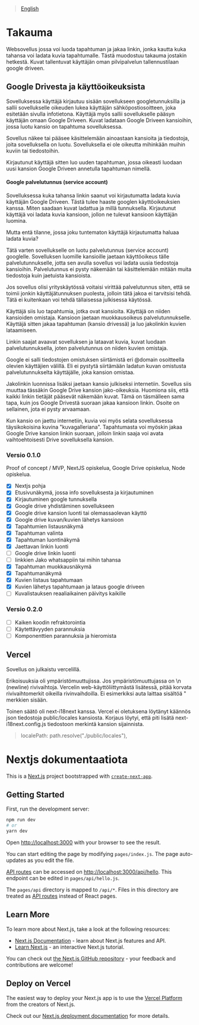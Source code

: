 > [English](https://github.com/miika1006/takauma/blob/main/README_en.md)

# Takauma

Websovellus jossa voi luoda tapahtuman ja jakaa linkin, jonka kautta kuka tahansa voi ladata kuvia tapahtumalle. Tästä muodostuu takauma jostakin hetkestä. Kuvat tallentuvat käyttäjän oman pilvipalvelun tallennustilaan google driveen.

## Google Drivesta ja käyttöoikeuksista

Sovelluksessa käyttäjä kirjautuu sisään sovellukseen googletunnuksilla ja sallii sovellukselle oikeuden lukea käyttäjän sähköpostiosoitteen, joka esitetään sivulla infotietona. Käyttäjä myös sallii sovellukselle pääsyn käyttäjän omaan Google Driveen. Kuvat ladataan Google Driveen kansioihin, jossa luotu kansio on tapahtuma sovelluksessa.

Sovellus näkee tai pääsee käsittelemään ainoastaan kansioita ja tiedostoja, joita sovelluksella on luotu. Sovelluksella ei ole oikeutta mihinkään muihin kuviin tai tiedostoihin.

Kirjautunut käyttäjä sitten luo uuden tapahtuman, jossa oikeasti luodaan uusi kansion Google Driveen annetulla tapahtuman nimellä.

#### Google palvelutunnus (service account)

Sovelluksessa kuka tahansa linkin saanut voi kirjautumatta ladata kuvia käyttäjän Google Driveen. Tästä tulee haaste googlen käyttöoikeuksien kanssa. Miten saadaan kuvat ladattua ja millä tunnuksella. Kirjautunut käyttäjä voi ladata kuvia kansioon, jollon ne tulevat kansioon käyttäjän luomina.

Mutta entä tilanne, jossa joku tuntematon käyttäjä kirjautumatta haluaa ladata kuvia?

Tätä varten sovellukselle on luotu palvelutunnus (service account) googlelle. Sovelluksen luomille kansioille jaetaan käyttöoikeus tälle palvelutunnukselle, jotta sen avulla sovellus voi ladata uusia tiedostoja kansioihin. Palvelutunnus ei pysty näkemään tai käsittelemään mitään muita tiedostoja kuin jaetuista kansioista.

Jos sovellus olisi yrityskäytössä voitaisi virittää palvelutunnus siten, että se toimii jonkin käyttäjätunnuksen puolesta, jolloin tätä jakoa ei tarvitsisi tehdä. Tätä ei kuitenkaan voi tehdä tällaisessa julkisessa käytössä.

Käyttäjä siis luo tapahtumia, jotka ovat kansioita. Käyttäjä on niiden kansioiden omistaja. Kansioon jaetaan muokkausoikeus palvelutunnukselle. Käyttäjä sitten jakaa tapahtuman (kansio drivessä) ja luo jakolinkin kuvien lataamiseen.

Linkin saajat avaavat sovelluksen ja lataavat kuvia, kuvat luodaan palvelutunnuksella, joten palvelutunnus on niiden kuvien omistaja.

Google ei salli tiedostojen omistuksen siirtämistä eri @domain osoitteella olevien käyttäjien välillä. Eli ei pystytä siirtämään ladatun kuvan omistusta palvelutunnukselta käyttäjälle, joka kansion omistaa.

Jakolinkin luonnissa lisäksi jaetaan kansio julkiseksi internetiin. Sovellus siis muuttaa tässäkin Google Drive kansion jako-oikeuksia. Huomiona siis, että kaikki linkin tietäjät pääsevät näkemään kuvat. Tämä on täsmälleen sama tapa, kuin jos Google Drivestä suoraan jakaa kansioon linkin. Osoite on sellainen, jota ei pysty arvaamaan.

Kun kansio on jaettu internetiin, kuvia voi myös selata sovelluksessa täysikokoisina kuvina "kuvagalleriana". Tapahtumasta voi myöskin jakaa Google Drive kansion linkin suoraan, jolloin linkin saaja voi avata vaihtoehtoisesti Drive sovelluksella kansion.

### Versio 0.1.0

Proof of concept / MVP, NextJS opiskelua, Google Drive opiskelua, Node opiskelua.

- [x] Nextjs pohja
- [x] Etusivunäkymä, jossa info sovelluksesta ja kirjautuminen
- [x] Kirjautuminen google tunnuksella
- [x] Google drive yhdistäminen sovellukseen
- [x] Google drive kansion luonti tai olemassaolevan käyttö
- [x] Google drive kuvan/kuvien lähetys kansioon
- [x] Tapahtumien listausnäkymä
- [x] Tapahtuman valinta
- [x] Tapahtuman luontinäkymä
- [x] Jaettavan linkin luonti
- [ ] Google drive linkin luonti
- [ ] linkkien Jako whatsappiin tai mihin tahansa
- [x] Tapahtuman muokkausnäkymä
- [x] Tapahtumanäkymä
- [x] Kuvien listaus tapahtumaan
- [x] Kuvien lähetys tapahtumaan ja lataus google driveen
- [ ] Kuvalistauksen reaaliaikainen päivitys kaikille

### Versio 0.2.0

- [ ] Kaiken koodin refraktorointia
- [ ] Käytettävyyden parannuksia
- [ ] Komponenttien parannuksia ja hieromista

## Vercel

Sovellus on julkaistu vercelillä.

Erikoisuuksia oli ympäristömuuttujissa. Jos ympäristömuuttujassa on \n (newline) rivivaihtoja. Vercelin web-käyttöliittymästä lisätessä, pitää korvata rivivaihtomerkit oikeilla rivinvaihdoilla. Ei esimerkiksi auta laittaa sisältöä " merkkien sisään.

Toinen säätö oli next-i18next kanssa. Vercel ei oletuksena löytänyt käännös json tiedostoja public/locales kansiosta. Korjaus löytyi, että piti lisätä next-i18next.config.js tiedostoon merkintä kansion sijainnista.

> localePath: path.resolve("./public/locales"),

# Nextjs dokumentaatiota

This is a [Next.js](https://nextjs.org/) project bootstrapped with [`create-next-app`](https://github.com/vercel/next.js/tree/canary/packages/create-next-app).

## Getting Started

First, run the development server:

```bash
npm run dev
# or
yarn dev
```

Open [http://localhost:3000](http://localhost:3000) with your browser to see the result.

You can start editing the page by modifying `pages/index.js`. The page auto-updates as you edit the file.

[API routes](https://nextjs.org/docs/api-routes/introduction) can be accessed on [http://localhost:3000/api/hello](http://localhost:3000/api/hello). This endpoint can be edited in `pages/api/hello.js`.

The `pages/api` directory is mapped to `/api/*`. Files in this directory are treated as [API routes](https://nextjs.org/docs/api-routes/introduction) instead of React pages.

## Learn More

To learn more about Next.js, take a look at the following resources:

- [Next.js Documentation](https://nextjs.org/docs) - learn about Next.js features and API.
- [Learn Next.js](https://nextjs.org/learn) - an interactive Next.js tutorial.

You can check out [the Next.js GitHub repository](https://github.com/vercel/next.js/) - your feedback and contributions are welcome!

## Deploy on Vercel

The easiest way to deploy your Next.js app is to use the [Vercel Platform](https://vercel.com/new?utm_medium=default-template&filter=next.js&utm_source=create-next-app&utm_campaign=create-next-app-readme) from the creators of Next.js.

Check out our [Next.js deployment documentation](https://nextjs.org/docs/deployment) for more details.
